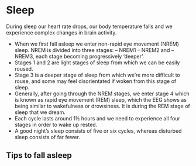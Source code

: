 # Sleep
During sleep our heart rate drops, our body temperature falls and we experience complex changes in brain activity.
- When we first fall asleep we enter non-rapid eye movement (NREM) sleep. NREM is divided into three stages: – NREM1 – NREM2 and – NREM3, each stage becoming progressively ‘deeper’.
- Stages 1 and 2 are light stages of sleep from which we can be easily roused.
- Stage 3 is a deeper stage of sleep from which we’re more difficult to rouse, and some may feel disorientated if woken from this stage of sleep.
- Generally, after going through the NREM stages, we enter stage 4 which is known as rapid eye movement (REM) sleep, which the EEG shows as being similar to wakefulness or drowsiness. It is during the REM stage of sleep that we dream.
- Each cycle lasts around 1½ hours and we need to experience all four stages in order to wake up rested.
- A good night’s sleep consists of five or six cycles, whereas disturbed sleep consists of far fewer.

## Tips to fall asleep
